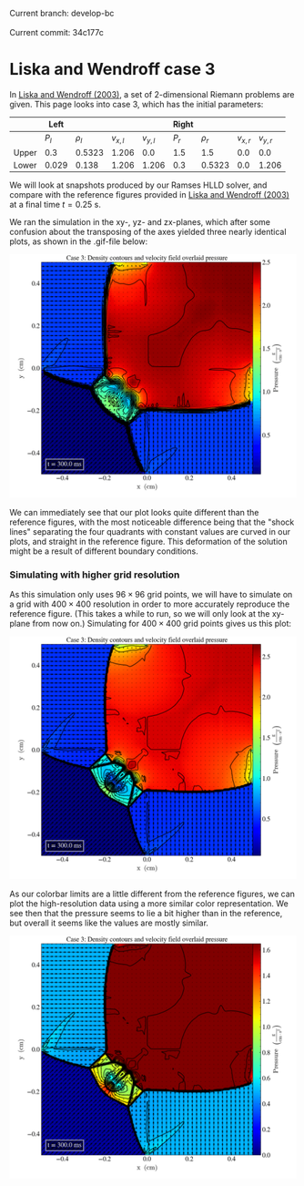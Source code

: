 <script type="text/javascript"
  src="https://cdnjs.cloudflare.com/ajax/libs/mathjax/2.7.0/MathJax.js?config=TeX-AMS_CHTML">
</script>
<script type="text/x-mathjax-config">
  MathJax.Hub.Config({
    tex2jax: {
      inlineMath: [['$','$'], ['\\(','\\)']],
      processEscapes: true},
      jax: ["input/TeX","input/MathML","input/AsciiMath","output/CommonHTML"],
      extensions: ["tex2jax.js","mml2jax.js","asciimath2jax.js","MathMenu.js","MathZoom.js","AssistiveMML.js", "[Contrib]/a11y/accessibility-menu.js"],
      TeX: {
      extensions: ["AMSmath.js","AMSsymbols.js","noErrors.js","noUndefined.js"],
      equationNumbers: {
      autoNumber: "AMS"
      }
    }
  });
</script>

Current branch: develop-bc <br>   
Current commit: 34c177c

# Liska and Wendroff case 3

In [Liska and Wendroff (2003)](https://rsaa.anu.edu.au/files/liska_wendroff_2003.pdf), a set of 2-dimensional Riemann problems are given. This page looks into case 3, which has the initial parameters: 

|       	| Left  	|          	|           	|           	| Right 	|          	|           	|           	|
|-------	|-------	|----------	|-----------	|-----------	|-------	|----------	|-----------	|-----------	|
|       	| $P_l$ 	| $\rho_l$ 	| $v_{x,l}$ 	| $v_{y,l}$ 	| $P_r$ 	| $\rho_r$ 	| $v_{x,r}$ 	| $v_{y,r}$ 	|
| Upper 	| 0.3   	| 0.5323   	| 1.206     	| 0.0       	| 1.5   	| 1.5      	| 0.0       	| 0.0       	|
| Lower 	| 0.029 	| 0.138    	| 1.206     	| 1.206     	| 0.3   	| 0.5323   	| 0.0       	| 1.206     	|

We will look at snapshots produced by our Ramses HLLD solver, and compare with the reference figures provided in [Liska and Wendroff (2003)](https://rsaa.anu.edu.au/files/liska_wendroff_2003.pdf) at a final time $t=0.25$ s.

We ran the simulation in the xy-, yz- and zx-planes, which after some confusion about the transposing of the axes yielded three nearly identical plots, as shown in the .gif-file below: 

![gif of lw case 3](images/case3/case3.gif)

We can immediately see that our plot looks quite different than the reference figures, with the most noticeable difference being that the "shock lines" separating the four quadrants with constant values are curved in our plots, and straight in the reference figure. 
This deformation of the solution might be a result of different boundary conditions. 

### Simulating with higher grid resolution

As this simulation only uses $96 \times 96$ grid points, we will have to simulate on a grid with $400 \times 400$ resolution in order to more accurately reproduce the reference figure. 
(This takes a while to run, so we will only look at the xy-plane from now on.)
Simulating for $400 \times 400$ grid points gives us this plot: 

![high res case 3](images/case3/high_res_case3.png)

As our colorbar limits are a little different from the reference figures, we can plot the high-resolution data using a more similar color representation.
We see then that the pressure seems to lie a bit higher than in the reference, but overall it seems like the values are mostly similar. 

![case 3 with correct colorbar](images/case3/case3_colorbar.png)
